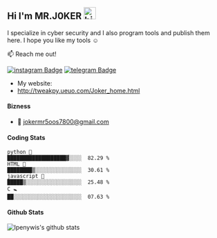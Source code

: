 ## Hi I'm MR.J0KER  <img src="https://user-images.githubusercontent.com/1303154/88677602-1635ba80-d120-11ea-84d8-d263ba5fc3c0.gif" width="28px" alt="hi">

I specialize in cyber security and I also program tools and publish them here. I hope you like my tools ☺️

:mailbox: Reach me out!

[![instagram Badge](https://img.shields.io/badge/-@t.uo-e74c3c?style=flat&labelColor=e84393&logo=instagram&logoColor=white)](https://instagram.com/t.uo)
[![telegram Badge](https://img.shields.io/badge/-@vv1ck-1ca0f1?style=flat&labelColor=1ca0f1&logo=telegram&logoColor=white)](https://t.me/vv1ck)

<!-- TODO: Add last video link -->

- My website:
- http://tweakpy.ueuo.com/Joker_home.html

#### Bizness
- :email: jokermr5oos7800@gmail.com

#### Coding Stats

<!--START_SECTION:waka-->
```text
python 🐍
███████████████████▓░░░░  82.29 %
HTML 🔹
████████▒░░░░░░░░░░░░░░░  30.61 %
javascript 🔸
█████▒░░░░░░░░░░░░░░░░░░  25.48 %
C 🚼
██░░░░░░░░░░░░░░░░░░░░░░  07.63 %
```
<!--END_SECTION:waka-->

#### Github Stats

![Ipenywis's github stats](https://github-readme-stats.vercel.app/api?username=vv1ck&count_private=true&theme=tokyonight&hide=contribs,prs)
</details>
